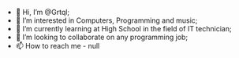 - 👋 Hi, I’m @Grtql;
- 👀 I’m interested in Computers, Programming and music;
- 🌱 I’m currently learning at High School in the field of IT technician;
- 💞️ I’m looking to collaborate on any programming job;
- 📫 How to reach me - null

<!---
Grtql/Grtql is a ✨ special ✨ repository because its `README.md` (this file) appears on your GitHub profile.
You can click the Preview link to take a look at your changes.
--->
